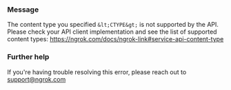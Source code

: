 
### Message
The content type you specified `&lt;CTYPE&gt;` is not supported by the API. Please check your API client implementation and see the list of supported content types: https://ngrok.com/docs/ngrok-link#service-api-content-type

### Further help
If you're having trouble resolving this error, please reach out to [support@ngrok.com](mailto:support@ngrok.com?subject=Help%20with%20ERR_NGROK_210)

